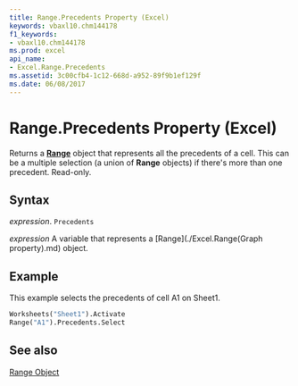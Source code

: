 ```yaml
---
title: Range.Precedents Property (Excel)
keywords: vbaxl10.chm144178
f1_keywords:
- vbaxl10.chm144178
ms.prod: excel
api_name:
- Excel.Range.Precedents
ms.assetid: 3c00cfb4-1c12-668d-a952-89f9b1ef129f
ms.date: 06/08/2017
---
```



# Range.Precedents Property (Excel)

Returns a  **[Range](Excel.Range(object).md)** object that represents all the precedents of a cell. This can be a multiple selection (a union of **Range** objects) if there's more than one precedent. Read-only.


## Syntax

 _expression_. `Precedents`

 _expression_ A variable that represents a [Range](./Excel.Range(Graph property).md) object.


## Example

This example selects the precedents of cell A1 on Sheet1.


```vb
Worksheets("Sheet1").Activate 
Range("A1").Precedents.Select
```


## See also


[Range Object](Excel.Range(object).md)

